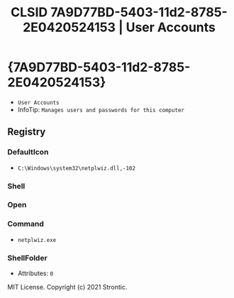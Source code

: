 ﻿---
title: "CLSID 7A9D77BD-5403-11d2-8785-2E0420524153 | User Accounts"
excerpt: What is COM-Object CLSID 7A9D77BD-5403-11d2-8785-2E0420524153?
---

# {7A9D77BD-5403-11d2-8785-2E0420524153}

* `User Accounts`
* InfoTip: `Manages users and passwords for this computer`

## Registry


### DefaultIcon

* `C:\Windows\system32\netplwiz.dll,-102`

### Shell


### Open


### Command

* `netplwiz.exe`

### ShellFolder

* Attributes: `0`

MIT License. Copyright (c) 2021 Strontic.


